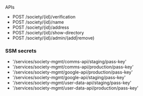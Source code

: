 APIs

- POST /society/{id}/verification
- POST /society/{id}/name
- POST /society/{id}/address
- POST /society/{id}/show-directory
- POST /society/{id}/admin/(add|remove)

### SSM secrets

- '/services/society-mgmt/comms-api/staging/pass-key'
- '/services/society-mgmt/comms-api/production/pass-key'
- '/services/society-mgmt/google-api/production/pass-key'
- '/services/society-mgmt/google-api/staging/pass-key'
- '/services/society-mgmt/user-data-api/staging/pass-key'
- '/services/society-mgmt/user-data-api/production/pass-key'
